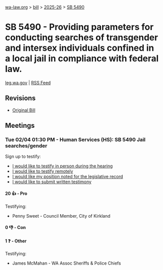 [wa-law.org](/) > [bill](/bill/) > [2025-26](/bill/2025-26/) > [SB 5490](/bill/2025-26/sb/5490/)

# SB 5490 - Providing parameters for conducting searches of transgender and intersex individuals confined in a local jail in compliance with federal law.
[leg.wa.gov](https://app.leg.wa.gov/billsummary?BillNumber=5490&Year=2025&Initiative=false) | [RSS Feed](./rss.xml)

## Revisions
* [Original Bill](1/)

## Meetings
### Tue 02/04 01:30 PM - Human Services (HS): SB 5490 Jail searches/gender
Sign up to testify:
* [I would like to testify in person during the hearing](https://app.leg.wa.gov/csi/Testifier/Add?chamber=House&mId=32694&aId=162796&caId=25268&tId=1)
* [I would like to testify remotely](https://app.leg.wa.gov/csi/Testifier/Add?chamber=House&mId=32694&aId=162796&caId=25268&tId=2)
* [I would like my position noted for the legislative record](https://app.leg.wa.gov/csi/Testifier/Add?chamber=House&mId=32694&aId=162796&caId=25268&tId=3)
* [I would like to submit written testimony](https://app.leg.wa.gov/csi/Testifier/Add?chamber=House&mId=32694&aId=162796&caId=25268&tId=4)

#### 20 👍 - Pro
Testifying:
* Penny Sweet - Council Member,  City of Kirkland

#### 0 👎 - Con

#### 1 ❓ - Other
Testifying:
* James McMahan - WA Assoc Sheriffs & Police Chiefs
